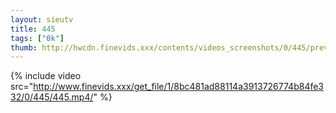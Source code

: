 ```yaml
--- 
layout: sieutv
title: 445
tags: ["0k"]
thumb: http://hwcdn.finevids.xxx/contents/videos_screenshots/0/445/preview.mp4.jpg
---
```

{% include video src="http://www.finevids.xxx/get_file/1/8bc481ad88114a3913726774b84fe332/0/445/445.mp4/" %} 
